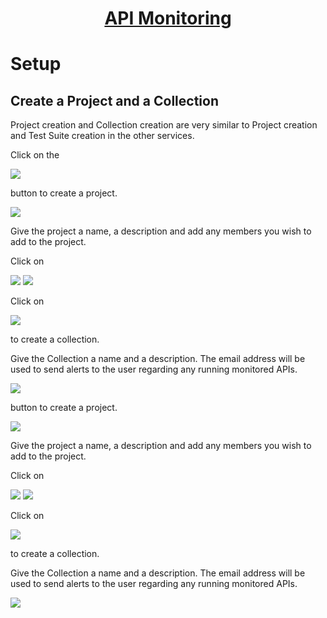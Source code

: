 <h1 style="text-align: center; text-decoration:underline; font-weight: bold;">API Monitoring</h1>

# Setup
## Create a Project and a Collection <!-- {docsify-ignore} -->

Project creation and Collection creation are very similar to Project creation and Test Suite creation in the other services. 

Click on the 

<img src="https://dmdug58z0ycm2.cloudfront.net/production/pub-site/images/_apiMonitoringImgs/Aspose.Words.752ed8cd-8f62-4f5e-a43d-3af5acb4dbd1.002.png">

button to create a project.

<img src="https://dmdug58z0ycm2.cloudfront.net/production/pub-site/images/_apiMonitoringImgs/Aspose.Words.752ed8cd-8f62-4f5e-a43d-3af5acb4dbd1.003.png">

Give the project a name, a description and add any members you wish to add to the project. 

Click on 

<img src="https://dmdug58z0ycm2.cloudfront.net/production/pub-site/images/_apiMonitoringImgs/Aspose.Words.752ed8cd-8f62-4f5e-a43d-3af5acb4dbd1.004.png">


<img src="https://dmdug58z0ycm2.cloudfront.net/production/pub-site/images/_apiMonitoringImgs/Aspose.Words.752ed8cd-8f62-4f5e-a43d-3af5acb4dbd1.001.png"> 

Click on 

<img src="https://dmdug58z0ycm2.cloudfront.net/production/pub-site/images/_apiMonitoringImgs/Aspose.Words.752ed8cd-8f62-4f5e-a43d-3af5acb4dbd1.005.png">

to create a collection.

Give the Collection a name and a description. The email address will be used to send alerts to the user regarding any running monitored APIs.

<img src="https://dmdug58z0ycm2.cloudfront.net/production/pub-site/images/_apiMonitoringImgs/Aspose.Words.752ed8cd-8f62-4f5e-a43d-3af5acb4dbd1.006.png">
  

button to create a project.

<img src="https://dmdug58z0ycm2.cloudfront.net/production/pub-site/images/_apiMonitoringImgs/Aspose.Words.752ed8cd-8f62-4f5e-a43d-3af5acb4dbd1.003.png"> 

Give the project a name, a description and add any members you wish to add to the project. 

Click on 

<img src="https://dmdug58z0ycm2.cloudfront.net/production/pub-site/images/_apiMonitoringImgs/Aspose.Words.752ed8cd-8f62-4f5e-a43d-3af5acb4dbd1.004.png"> 


<img src="https://dmdug58z0ycm2.cloudfront.net/production/pub-site/images/_apiMonitoringImgs/Aspose.Words.752ed8cd-8f62-4f5e-a43d-3af5acb4dbd1.001.png"> 

Click on 

<img src="https://dmdug58z0ycm2.cloudfront.net/production/pub-site/images/_apiMonitoringImgs/Aspose.Words.752ed8cd-8f62-4f5e-a43d-3af5acb4dbd1.005.png"> 

to create a collection.

Give the Collection a name and a description. The email address will be used to send alerts to the user regarding any running monitored APIs.

<img src="https://dmdug58z0ycm2.cloudfront.net/production/pub-site/images/_apiMonitoringImgs/Aspose.Words.752ed8cd-8f62-4f5e-a43d-3af5acb4dbd1.006.png"> 
